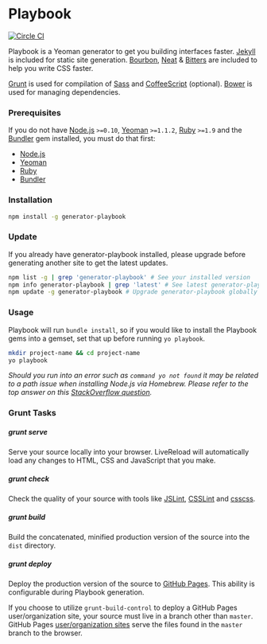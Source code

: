# Playbook

[![Circle
CI](https://circleci.com/gh/centresource/generator-playbook.svg?style=svg)](https://circleci.com/gh/centresource/generator-playbook)

Playbook is a Yeoman generator to get you building interfaces faster. [Jekyll](http://jekyllrb.com/) is included for static site generation. [Bourbon](http://bourbon.io), [Neat](http://neat.bourbon.io) & [Bitters](http://bitters.bourbon.io/) are included to help you write CSS faster.

[Grunt](http://gruntjs.com/) is used for compilation of [Sass](http://sass-lang.com) and [CoffeeScript](http://coffeescript.org) (optional). [Bower](http://bower.io/) is used for managing dependencies.

### Prerequisites
If you do not have [Node.js](http://nodejs.org/) `>=0.10`, [Yeoman](http://yeoman.io/) `>=1.1.2`, [Ruby](https://www.ruby-lang.org/en/) `>=1.9` and the [Bundler](http://bundler.io/) gem installed, you must do that first:

- [Node.js](http://davidcalhoun.me/2013/12/16/developer-tools-homebrew/)
- [Yeoman](http://yeoman.io/learning/index.html)
- [Ruby](https://rvm.io/rvm/install)
- [Bundler](http://bundler.io/#getting-started)

### Installation
````bash
npm install -g generator-playbook
````

### Update

If you already have generator-playbook installed, please upgrade before
generating another site to get the latest updates.

```bash
npm list -g | grep 'generator-playbook' # See your installed version
npm info generator-playbook | grep 'latest' # See latest generator-playbook version
npm update -g generator-playbook # Upgrade generator-playbook globally
```

### Usage
Playbook will run `bundle install`, so if you would like to install the Playbook gems into a gemset, set that up before running `yo playbook`.

````bash
mkdir project-name && cd project-name
yo playbook
````

*Should you run into an error such as `command yo not found` it may be related to a path issue when installing Node.js via Homebrew. Please refer to the top answer on this [StackOverflow question](http://stackoverflow.com/questions/15846076/command-not-found-after-installation).*

### Grunt Tasks
##### grunt serve
Serve your source locally into your browser. LiveReload will automatically load any changes to HTML, CSS and JavaScript that you make.

##### grunt check
Check the quality of your source with tools like [JSLint](http://www.jslint.com/), [CSSLint](http://csslint.net/) and [csscss](http://zmoazeni.github.io/csscss/).

##### grunt build
Build the concatenated, minified production version of the source into the `dist` directory.

##### grunt deploy
Deploy the production version of the source to [GitHub Pages](http://pages.github.com/). This ability is configurable during Playbook generation.

If you choose to utilize `grunt-build-control` to deploy a GitHub Pages user/organization site, your source must live in a branch other than `master`. GitHub Pages [user/organization sites](https://help.github.com/articles/user-organization-and-project-pages#project-pages) serve the files found in the `master` branch to the browser.
